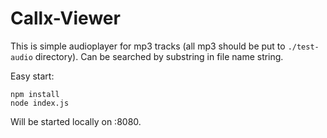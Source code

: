 # Callx-Viewer

This is simple audioplayer for mp3 tracks (all mp3 should be put to `./test-audio` directory).
Can be searched by substring in file name string.

Easy start:
```
npm install
node index.js
```

Will be started locally on :8080.
